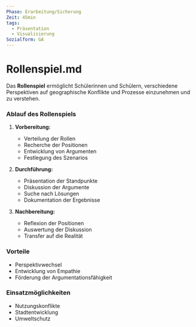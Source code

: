 ```yaml
---
Phase: Erarbeitung/Sicherung
Zeit: 45min
tags:
  - Präsentation
  - Visualisierung
Sozialform: GA
---
```


# Rollenspiel.md

Das **Rollenspiel** ermöglicht Schülerinnen und Schülern, verschiedene Perspektiven auf geographische Konflikte und Prozesse einzunehmen und zu verstehen.

### Ablauf des Rollenspiels

1. **Vorbereitung:**
   - Verteilung der Rollen
   - Recherche der Positionen
   - Entwicklung von Argumenten
   - Festlegung des Szenarios

2. **Durchführung:**
   - Präsentation der Standpunkte
   - Diskussion der Argumente
   - Suche nach Lösungen
   - Dokumentation der Ergebnisse

3. **Nachbereitung:**
   - Reflexion der Positionen
   - Auswertung der Diskussion
   - Transfer auf die Realität

### Vorteile
- Perspektivwechsel
- Entwicklung von Empathie
- Förderung der Argumentationsfähigkeit

### Einsatzmöglichkeiten
- Nutzungskonflikte
- Stadtentwicklung
- Umweltschutz